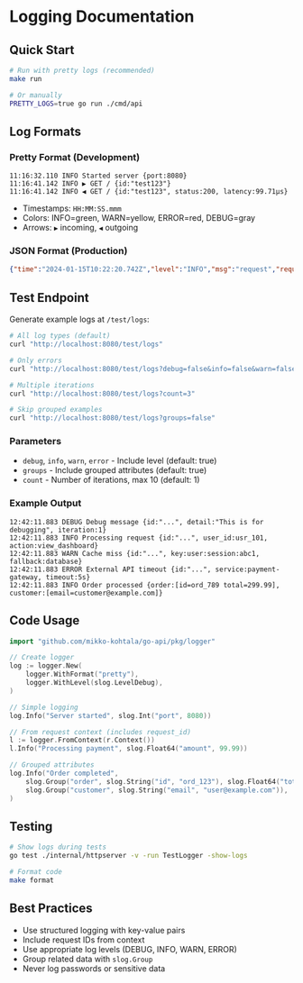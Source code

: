 # Logging Documentation

## Quick Start

```bash
# Run with pretty logs (recommended)
make run

# Or manually
PRETTY_LOGS=true go run ./cmd/api
```

## Log Formats

### Pretty Format (Development)
```
11:16:32.110 INFO Started server {port:8080}
11:16:41.142 INFO ▶ GET / {id:"test123"}
11:16:41.142 INFO ◀ GET / {id:"test123", status:200, latency:99.71µs}
```
- Timestamps: `HH:MM:SS.mmm`
- Colors: INFO=green, WARN=yellow, ERROR=red, DEBUG=gray
- Arrows: `▶` incoming, `◀` outgoing

### JSON Format (Production)
```json
{"time":"2024-01-15T10:22:20.742Z","level":"INFO","msg":"request","request_id":"test123","method":"GET","path":"/","status":200,"duration":"140.92µs"}
```

## Test Endpoint

Generate example logs at `/test/logs`:

```bash
# All log types (default)
curl "http://localhost:8080/test/logs"

# Only errors
curl "http://localhost:8080/test/logs?debug=false&info=false&warn=false"

# Multiple iterations
curl "http://localhost:8080/test/logs?count=3"

# Skip grouped examples
curl "http://localhost:8080/test/logs?groups=false"
```

### Parameters
- `debug`, `info`, `warn`, `error` - Include level (default: true)
- `groups` - Include grouped attributes (default: true)
- `count` - Number of iterations, max 10 (default: 1)

### Example Output
```
12:42:11.883 DEBUG Debug message {id:"...", detail:"This is for debugging", iteration:1}
12:42:11.883 INFO Processing request {id:"...", user_id:usr_101, action:view_dashboard}
12:42:11.883 WARN Cache miss {id:"...", key:user:session:abc1, fallback:database}
12:42:11.883 ERROR External API timeout {id:"...", service:payment-gateway, timeout:5s}
12:42:11.883 INFO Order processed {order:[id=ord_789 total=299.99], customer:[email=customer@example.com]}
```

## Code Usage

```go
import "github.com/mikko-kohtala/go-api/pkg/logger"

// Create logger
log := logger.New(
    logger.WithFormat("pretty"),
    logger.WithLevel(slog.LevelDebug),
)

// Simple logging
log.Info("Server started", slog.Int("port", 8080))

// From request context (includes request_id)
l := logger.FromContext(r.Context())
l.Info("Processing payment", slog.Float64("amount", 99.99))

// Grouped attributes
log.Info("Order completed",
    slog.Group("order", slog.String("id", "ord_123"), slog.Float64("total", 299.99)),
    slog.Group("customer", slog.String("email", "user@example.com")),
)
```

## Testing

```bash
# Show logs during tests
go test ./internal/httpserver -v -run TestLogger -show-logs

# Format code
make format
```

## Best Practices

- Use structured logging with key-value pairs
- Include request IDs from context
- Use appropriate log levels (DEBUG, INFO, WARN, ERROR)
- Group related data with `slog.Group`
- Never log passwords or sensitive data
